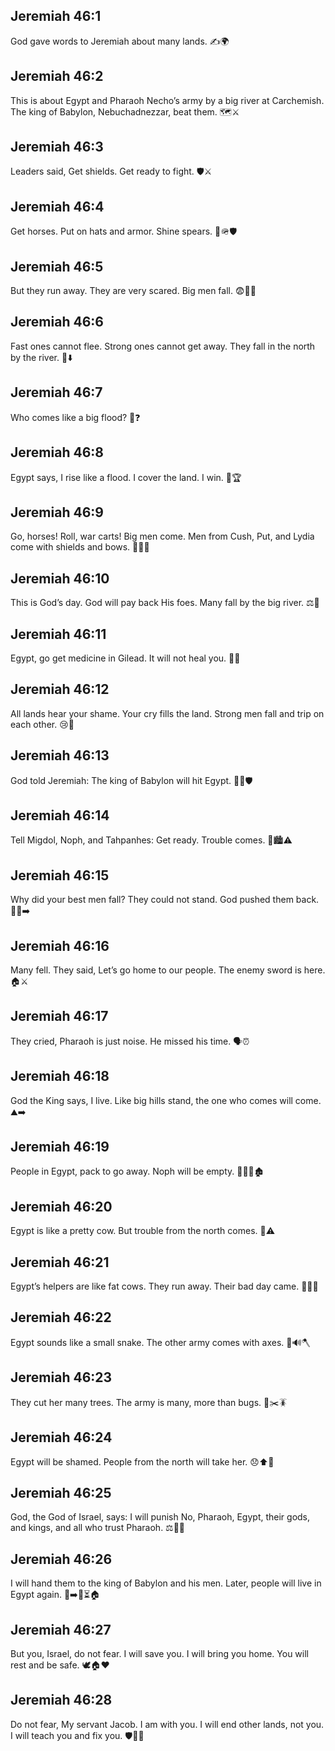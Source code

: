 ## Jeremiah 46:1
God gave words to Jeremiah about many lands. ✍️🌍
## Jeremiah 46:2
This is about Egypt and Pharaoh Necho’s army by a big river at Carchemish. The king of Babylon, Nebuchadnezzar, beat them. 🗺️⚔️
## Jeremiah 46:3
Leaders said, Get shields. Get ready to fight. 🛡️⚔️
## Jeremiah 46:4
Get horses. Put on hats and armor. Shine spears. 🐎🪖🛡️
## Jeremiah 46:5
But they run away. They are very scared. Big men fall. 😨🏃‍♂️
## Jeremiah 46:6
Fast ones cannot flee. Strong ones cannot get away. They fall in the north by the river. 🌊⬇️
## Jeremiah 46:7
Who comes like a big flood? 🌊❓
## Jeremiah 46:8
Egypt says, I rise like a flood. I cover the land. I win. 🌊🏆
## Jeremiah 46:9
Go, horses! Roll, war carts! Big men come. Men from Cush, Put, and Lydia come with shields and bows. 🐎🛞🏹
## Jeremiah 46:10
This is God’s day. God will pay back His foes. Many fall by the big river. ⚖️🌊
## Jeremiah 46:11
Egypt, go get medicine in Gilead. It will not heal you. 💊❌
## Jeremiah 46:12
All lands hear your shame. Your cry fills the land. Strong men fall and trip on each other. 😢📣
## Jeremiah 46:13
God told Jeremiah: The king of Babylon will hit Egypt. 📣👑🛡️
## Jeremiah 46:14
Tell Migdol, Noph, and Tahpanhes: Get ready. Trouble comes. 📢🏙️⚠️
## Jeremiah 46:15
Why did your best men fall? They could not stand. God pushed them back. 🧎‍♂️➡️
## Jeremiah 46:16
Many fell. They said, Let’s go home to our people. The enemy sword is here. 🏠⚔️
## Jeremiah 46:17
They cried, Pharaoh is just noise. He missed his time. 🗣️⏰
## Jeremiah 46:18
God the King says, I live. Like big hills stand, the one who comes will come. ⛰️➡️
## Jeremiah 46:19
People in Egypt, pack to go away. Noph will be empty. 🎒🚶‍♀️🏚️
## Jeremiah 46:20
Egypt is like a pretty cow. But trouble from the north comes. 🐄⚠️
## Jeremiah 46:21
Egypt’s helpers are like fat cows. They run away. Their bad day came. 🐂🏃‍♂️
## Jeremiah 46:22
Egypt sounds like a small snake. The other army comes with axes. 🐍🔊🪓
## Jeremiah 46:23
They cut her many trees. The army is many, more than bugs. 🌳✂️🪳
## Jeremiah 46:24
Egypt will be shamed. People from the north will take her. 😞⬆️🤲
## Jeremiah 46:25
God, the God of Israel, says: I will punish No, Pharaoh, Egypt, their gods, and kings, and all who trust Pharaoh. ⚖️👑🗿
## Jeremiah 46:26
I will hand them to the king of Babylon and his men. Later, people will live in Egypt again. 🫱➡️👑⏳🏠
## Jeremiah 46:27
But you, Israel, do not fear. I will save you. I will bring you home. You will rest and be safe. 🕊️🏠❤️
## Jeremiah 46:28
Do not fear, My servant Jacob. I am with you. I will end other lands, not you. I will teach you and fix you. 🛡️👣🤝
